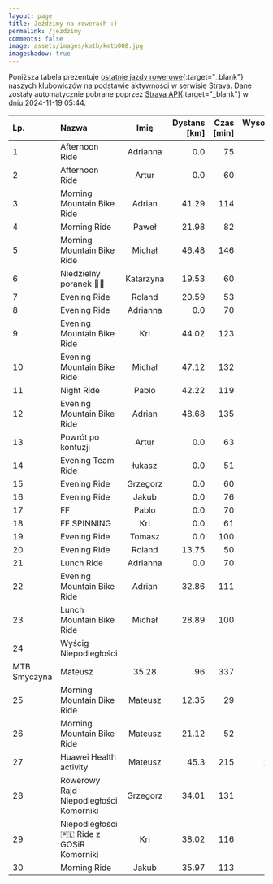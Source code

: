 ```yaml
---
layout: page
title: Jeździmy na rowerach :)
permalink: /jezdzimy
comments: false
image: assets/images/kmtb/kmtb008.jpg
imageshadow: true
---
```


Poniższa tabela prezentuje [ostatnie jazdy rowerowe](https://www.strava.com/clubs/336381){:target="_blank"} naszych klubowiczów na podstawie aktywności w serwisie Strava. Dane zostały automatycznie pobrane poprzez [Strava API](https://developers.strava.com/docs/reference/#api-Clubs-getClubActivitiesById){:target="_blank"} w dniu 2024-11-19 05:44.

Lp. | Nazwa | Imię | Dystans [km] | Czas [min] | Wysokość [m]
:--- | :--- | :---: | ---: | ---: | ---:
1|Afternoon Ride|Adrianna|0.0|75|
2|Afternoon Ride|Artur|0.0|60|
3|Morning Mountain Bike Ride|Adrian|41.29|114|195
4|Morning Ride|Paweł|21.98|82|177
5|Morning Mountain Bike Ride|Michał|46.48|146|286
6|Niedzielny poranek 💚🚴|Katarzyna|19.53|60|24
7|Evening Ride|Roland|20.59|53|
8|Evening Ride|Adrianna|0.0|70|
9|Evening Mountain Bike Ride|Kri|44.02|123|202
10|Evening Mountain Bike Ride|Michał|47.12|132|211
11|Night Ride|Pablo|42.22|119|198
12|Evening Mountain Bike Ride|Adrian|48.68|135|188
13|Powrót po kontuzji|Artur|0.0|63|
14|Evening  Team Ride|łukasz|0.0|51|
15|Evening Ride|Grzegorz|0.0|60|
16|Evening Ride|Jakub|0.0|76|
17|FF|Pablo|0.0|70|
18|FF SPINNING|Kri|0.0|61|
19|Evening Ride|Tomasz|0.0|100|
20|Evening Ride|Roland|13.75|50|
21|Lunch Ride|Adrianna|0.0|70|
22|Evening Mountain Bike Ride|Adrian|32.86|111|362
23|Lunch Mountain Bike Ride|Michał|28.89|100|355
24|Wyścig Niepodległości
MTB Smyczyna|Mateusz|35.28|96|337
25|Morning Mountain Bike Ride|Mateusz|12.35|29|32
26|Morning Mountain Bike Ride|Mateusz|21.12|52|50
27|Huawei Health activity|Mateusz|45.3|215|1027
28|Rowerowy Rajd Niepodległości Komorniki|Grzegorz|34.01|131|223
29|Niepodległości 🇵🇱 Ride z GOSiR Komorniki|Kri|38.02|116|253
30|Morning Ride|Jakub|35.97|113|173
